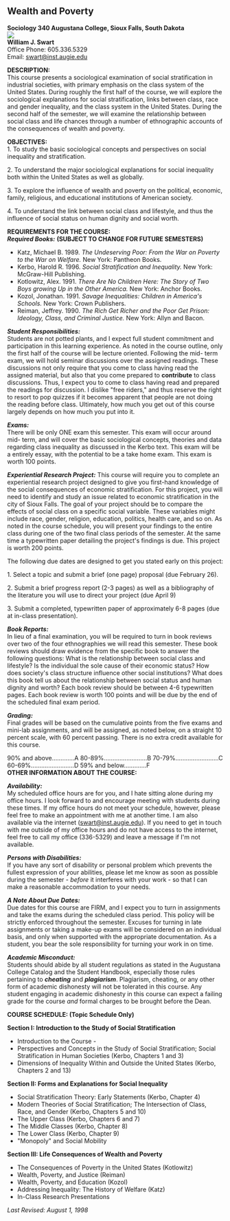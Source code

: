 ## Wealth and Poverty

**Sociology 340 Augustana College, Sioux Falls, South Dakota**  
![](bluemarb.gif)  
**William J. Swart**  
Office Phone: 605.336.5329  
Email: swart@inst.augie.edu  

**DESCRIPTION:**  
This course presents a sociological examination of social stratification in
industrial societies, with primary emphasis on the class system of the United
States. During roughly the first half of the course, we will explore the
sociological explanations for social stratification, links between class, race
and gender inequality, and the class system in the United States. During the
second half of the semester, we will examine the relationship between social
class and life chances through a number of ethnographic accounts of the
consequences of wealth and poverty.

**OBJECTIVES:**  
1\. To study the basic sociological concepts and perspectives on social
inequality and stratification.  
  
2\. To understand the major sociological explanations for social inequality
both within the United States as well as globally.  
  
3\. To explore the influence of wealth and poverty on the political, economic,
family, religious, and educational institutions of American society.  
  
4\. To understand the link between social class and lifestyle, and thus the
influence of social status on human dignity and social worth.

**REQUIREMENTS FOR THE COURSE:**  
**_Required Books:_** **(SUBJECT TO CHANGE FOR FUTURE SEMESTERS)**  

  * Katz, Michael B. 1989. _The Undeserving Poor: From the War on Poverty to the War on Welfare._ New York: Pantheon Books.
  * Kerbo, Harold R. 1996. _Social Stratification and Inequality._ New York: McGraw-Hill Publishing.
  * Kotlowitz, Alex. 1991. _There Are No Children Here: The Story of Two Boys growing Up in the Other America._ New York: Anchor Books.
  * Kozol, Jonathan. 1991. _Savage Inequalities: Children in America's Schools._ New York: Crown Publishers.
  * Reiman, Jeffrey. 1990. _The Rich Get Richer and the Poor Get Prison: Ideology, Class, and Criminal Justice._ New York: Allyn and Bacon.

**_Student Responsibilities:_**  
Students are not potted plants, and I expect full student commitment and
participation in this learning experience. As noted in the course outline,
only the first half of the course will be lecture oriented. Following the mid-
term exam, we will hold seminar discussions over the assigned readings. These
discussions not only require that you come to class having read the assigned
material, but also that you come prepared to **contribute** to class
discussions. Thus, I expect you to come to class having read and prepared the
readings for discussion. I dislike "free riders," and thus reserve the right
to resort to pop quizzes if it becomes apparent that people are not doing the
reading before class. Ultimately, how much you get out of this course largely
depends on how much you put into it.

**_Exams:_**  
There will be only ONE exam this semester. This exam will occur around mid-
term, and will cover the basic sociological concepts, theories and data
regarding class inequality as discussed in the Kerbo text. This exam will be a
entirely essay, with the potential to be a take home exam. This exam is worth
100 points.

**_Experiential Research Project:_** This course will require you to complete
an experiential research project designed to give you first-hand knowledge of
the social consequences of economic stratification. For this project, you will
need to identify and study an issue related to economic stratification in the
city of Sioux Falls. The goal of your project should be to compare the effects
of social class on a specific social variable. These variables might include
race, gender, religion, education, politics, health care, and so on. As noted
in the course schedule, you will present your findings to the entire class
during one of the two final class periods of the semester. At the same time a
typewritten paper detailing the project's findings is due. This project is
worth 200 points.

The following due dates are designed to get you stated early on this project:  
  
1\. Select a topic and submit a brief (one page) proposal (due February 26).  
  
2\. Submit a brief progress report (2-3 pages) as well as a bibliography of
the literature you will use to direct your project (due April 9)  
  
3\. Submit a completed, typewritten paper of approximately 6-8 pages (due at
in-class presentation).  
  

**_Book Reports:_**  
In lieu of a final examination, you will be required to turn in book reviews
over two of the four ethnographies we will read this semester. These book
reviews should draw evidence from the specific book to answer the following
questions: What is the relationship between social class and lifestyle? Is the
individual the sole cause of their economic status? How does society's class
structure influence other social institutions? What does this book tell us
about the relationship between social status and human dignity and worth? Each
book review should be between 4-6 typewritten pages. Each book review is worth
100 points and will be due by the end of the scheduled final exam period.

**_Grading:_**  
Final grades will be based on the cumulative points from the five exams and
mini-lab assignments, and will be assigned, as noted below, on a straight 10
percent scale, with 60 percent passing. There is no extra credit available for
this course.

90% and above.............A 80-89%.........................B
70-79%.........................C 60-69%.........................D 59% and
below.............F  
**OTHER INFORMATION ABOUT THE COURSE:**  

**_Availability:_**  
My scheduled office hours are for you, and I hate sitting alone during my
office hours. I look forward to and encourage meeting with students during
these times. If my office hours do not meet your schedule, however, please
feel free to make an appointment with me at another time. I am also available
via the internet (swart@inst.augie.edu). If you need to get in touch with me
outside of my office hours and do not have access to the internet, feel free
to call my office (336-5329) and leave a message if I'm not available.

**_Persons with Disabilities:_**  
If you have any sort of disability or personal problem which prevents the
fullest expression of your abilities, please let me know as soon as possible
during the semester - _before_ it interferes with your work - so that I can
make a reasonable accommodation to your needs.  

**_A Note About Due Dates:_**  
Due dates for this course are FIRM, and I expect you to turn in assignments
and take the exams during the scheduled class period. This policy will be
strictly enforced throughout the semester. Excuses for turning in late
assignments or taking a make-up exams will be considered on an individual
basis, and only when supported with the appropriate documentation. As a
student, you bear the sole responsibility for turning your work in on time.

**_Academic Misconduct:_**  
Students should abide by all student regulations as stated in the Augustana
College Catalog and the Student Handbook, especially those rules pertaining to
**_cheating_** and **_plagiarism_**. Plagiarism, cheating, or any other form
of academic dishonesty will not be tolerated in this course. Any student
engaging in academic dishonesty in this course can expect a failing grade for
the course _and_ formal charges to be brought before the Dean.

**COURSE SCHEDULE: (Topic Schedule Only)**  
  
**Section I: Introduction to the Study of Social Stratification**  

  * Introduction to the Course -
  * Perspectives and Concepts in the Study of Social Stratification; Social Stratification in Human Societies (Kerbo, Chapters 1 and 3)
  * Dimensions of Inequality Within and Outside the United States (Kerbo, Chapters 2 and 13)

**Section II: Forms and Explanations for Social Inequality**  

  * Social Stratification Theory: Early Statements (Kerbo, Chapter 4)
  * Modern Theories of Social Stratification; The Intersection of Class, Race, and Gender (Kerbo, Chapters 5 and 10)
  * The Upper Class (Kerbo, Chapters 6 and 7)
  * The Middle Classes (Kerbo, Chapter 8)
  * The Lower Class (Kerbo, Chapter 9)
  * "Monopoly" and Social Mobility

**Section III: Life Consequences of Wealth and Poverty**  

  * The Consequences of Poverty in the United States (Kotlowitz)
  * Wealth, Poverty, and Justice (Reiman)
  * Wealth, Poverty, and Education (Kozol)
  * Addressing Inequality: The History of Welfare (Katz)
  * In-Class Research Presentations

_Last Revised: August 1, 1998_  

